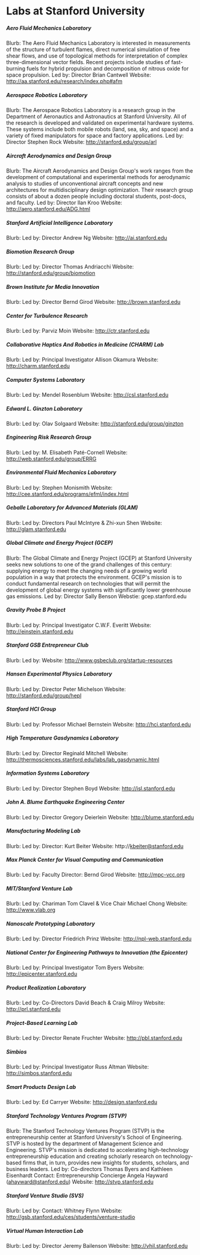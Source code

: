 # Labs at Stanford University

##### Aero Fluid Mechanics Laboratory
Blurb: The Aero Fluid Mechanics Laboratory is interested in measurements of the structure of turbulent flames, direct numerical simulation of free shear flows, and use of topological methods for interpretation of complex three-dimensional vector fields. Recent projects include studies of fast-burning fuels for hybrid propulsion and decomposition of nitrous oxide for space propulsion.
Led by: Director Brian Cantwell
Website: http://aa.stanford.edu/research/index.php#afm

##### Aerospace Robotics Laboratory
Blurb: The Aerospace Robotics Laboratory is a research group in the Department of Aeronautics and Astronautics at Stanford University. All of the research is developed and validated on experimental hardware systems. These systems include both mobile robots (land, sea, sky, and space) and a variety of fixed manipulators for space and factory applications.
Led by: Director Stephen Rock
Website: http://stanford.edu/group/arl

##### Aircraft Aerodynamics and Design Group
Blurb: The Aircraft Aerodynamics and Design Group's work ranges from the development of computational and experimental methods for aerodynamic analysis to studies of unconventional aircraft concepts and new architectures for multidisciplinary design optimization. Their research group consists of about a dozen people including doctoral students, post-docs, and faculty.
Led by: Director Ilan Kroo
Website: http://aero.stanford.edu/ADG.html

##### Stanford Artificial Intelligence Laboratory
Blurb:
Led by: Director Andrew Ng
Website: http://ai.stanford.edu

##### Biomotion Research Group
Blurb:
Led by: Director Thomas Andriacchi 
Website: http://stanford.edu/group/biomotion

##### Brown Institute for Media Innovation
Blurb:
Led by: Director Bernd Girod
Website: http://brown.stanford.edu

##### Center for Turbulence Research
Blurb:
Led by: Parviz Moin
Website: http://ctr.stanford.edu

##### Collaborative Haptics And Robotics in Medicine (CHARM) Lab
Blurb:
Led by: Principal Investigator Allison Okamura
Website: http://charm.stanford.edu

##### Computer Systems Laboratory
Blurb:
Led by: Mendel Rosenblum
Website: http://csl.stanford.edu

##### Edward L. Ginzton Laboratory
Blurb:
Led by: Olav Solgaard
Website: http://stanford.edu/group/ginzton

##### Engineering Risk Research Group
Blurb:
Led by: M. Elisabeth Paté-Cornell
Website: http://web.stanford.edu/group/ERRG

##### Environmental Fluid Mechanics Laboratory
Blurb:
Led by: Stephen Monismith
Website: http://cee.stanford.edu/programs/efml/index.html

##### Geballe Laboratory for Advanced Materials (GLAM)
Blurb:
Led by: Directors Paul McIntyre & Zhi-xun Shen
Website: http://glam.stanford.edu

##### Global Climate and Energy Project (GCEP)
Blurb: The Global Climate and Energy Project (GCEP) at Stanford University seeks new solutions to one of the grand challenges of this century: supplying energy to meet the changing needs of a growing world population in a way that protects the environment. GCEP's mission is to conduct fundamental research on technologies that will permit the development of global energy systems with significantly lower greenhouse gas emissions.
Led by: Director Sally Benson
Webstie: gcep.stanford.edu

##### Gravity Probe B Project
Blurb:
Led by: Principal Investigator C.W.F. Everitt
Website: http://einstein.stanford.edu

##### Stanford GSB Entrepreneur Club
Blurb:
Led by:
Website: http://www.gsbeclub.org/startup-resources

##### Hansen Experimental Physics Laboratory
Blurb:
Led by: Director Peter Michelson
Website: http://stanford.edu/group/hepl

##### Stanford HCI Group
Blurb: 
Led by: Professor Michael Bernstein
Website: http://hci.stanford.edu

##### High Temperature Gasdynamics Laboratory
Blurb:
Led by: Director Reginald Mitchell
Website: http://thermosciences.stanford.edu/labs/lab_gasdynamic.html

##### Information Systems Laboratory
Blurb:
Led by: Director Stephen Boyd
Website: http://isl.stanford.edu

##### John A. Blume Earthquake Engineering Center
Blurb:
Led by: Director Gregory Deierlein
Website: http://blume.stanford.edu

##### Manufacturing Modeling Lab
Blurb:
Led by: Director: Kurt Beiter
Website: http://kbeiter@stanford.edu

##### Max Planck Center for Visual Computing and Communication
Blurb:
Led by: Faculty Director: Bernd Girod
Website: http://mpc-vcc.org

##### MIT/Stanford Venture Lab
Blurb:
Led by: Chariman Tom Clavel & Vice Chair Michael Chong
Website: http://www.vlab.org

##### Nanoscale Prototyping Laboratory
Blurb:
Led by: Director Friedrich Prinz
Website: http://npl-web.stanford.edu

##### National Center for Engineering Pathways to Innovation (the Epicenter)
Blurb:
Led by: Principal Investigator Tom Byers
Website: http://epicenter.stanford.edu

##### Product Realization Laboratory
Blurb:
Led by: Co-Directors David Beach & Craig Milroy
Website: http://prl.stanford.edu

##### Project-Based Learning Lab
Blurb:
Led by: Director Renate Fruchter
Website: http://pbl.stanford.edu

##### Simbios
Blurb:
Led by: Principal Investigator Russ Altman
Website: http://simbos.stanford.edu

##### Smart Products Design Lab
Blurb:
Led by: Ed Carryer
Website: http://design.stanford.edu

##### Stanford Technology Ventures Program (STVP)
Blurb: The Stanford Technology Ventures Program (STVP) is the entrepreneurship center at Stanford University's School of Engineering. STVP is hosted by the department of Management Science and Engineering. STVP's mission is dedicated to accelerating high-technology entrepreneurship education and creating scholarly research on technology-based firms that, in turn, provides new insights for students, scholars, and business leaders.
Led by: Co-directors Thomas Byers and Kathleen Eisenhardt
Contact: Entrepreneurship Concierge Angela Hayward (ahayward@stanford.edu)
Website: http://stvp.stanford.edu

##### Stanford Venture Studio (SVS)
Blurb:
Led by:
Contact: Whitney Flynn
Website: http://gsb.stanford.edu/ces/students/venture-studio

##### Virtual Human Interaction Lab
Blurb:
Led by: Director Jeremy Bailenson
Website: http://vhil.stanford.edu
